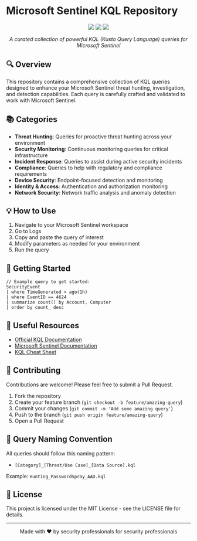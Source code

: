# Microsoft Sentinel KQL Repository

<p align="center">
  <img src="https://img.shields.io/badge/Azure-KQL-00B2FF.svg?logo=microsoftazure&style=for-the-badge">
  <img src="https://img.shields.io/badge/Sentinel-SIEM-0078D4.svg?logo=microsoftazure&style=for-the-badge">
  <img src="https://img.shields.io/badge/Security-Analytics-FF4500.svg?logo=microsoftsecurity&style=for-the-badge">
</p>

<p align="center">
  <em>A curated collection of powerful KQL (Kusto Query Language) queries for Microsoft Sentinel</em>
</p>

## 🔍 Overview

This repository contains a comprehensive collection of KQL queries designed to enhance your Microsoft Sentinel threat hunting, investigation, and detection capabilities. Each query is carefully crafted and validated to work with Microsoft Sentinel.

## 📚 Categories

- **Threat Hunting**: Queries for proactive threat hunting across your environment
- **Security Monitoring**: Continuous monitoring queries for critical infrastructure
- **Incident Response**: Queries to assist during active security incidents
- **Compliance**: Queries to help with regulatory and compliance requirements
- **Device Security**: Endpoint-focused detection and monitoring
- **Identity & Access**: Authentication and authorization monitoring
- **Network Security**: Network traffic analysis and anomaly detection

## 💡 How to Use

1. Navigate to your Microsoft Sentinel workspace
2. Go to Logs
3. Copy and paste the query of interest
4. Modify parameters as needed for your environment
5. Run the query

## 🚀 Getting Started

```kql
// Example query to get started:
SecurityEvent
| where TimeGenerated > ago(1h)
| where EventID == 4624
| summarize count() by Account, Computer
| order by count_ desc
```

## 🔗 Useful Resources

- [Official KQL Documentation](https://learn.microsoft.com/en-us/azure/data-explorer/kusto/query/)
- [Microsoft Sentinel Documentation](https://learn.microsoft.com/en-us/azure/sentinel/)
- [KQL Cheat Sheet](https://learn.microsoft.com/en-us/azure/data-explorer/kql-quick-reference)

## 🤝 Contributing

Contributions are welcome! Please feel free to submit a Pull Request.

1. Fork the repository
2. Create your feature branch (`git checkout -b feature/amazing-query`)
3. Commit your changes (`git commit -m 'Add some amazing query'`)
4. Push to the branch (`git push origin feature/amazing-query`)
5. Open a Pull Request

## 📝 Query Naming Convention

All queries should follow this naming pattern:
- `[Category]_[Threat/Use Case]_[Data Source].kql`

Example: `Hunting_PasswordSpray_AAD.kql`

## 📄 License

This project is licensed under the MIT License - see the LICENSE file for details.

---

<p align="center">
  Made with ❤️ by security professionals for security professionals
</p>